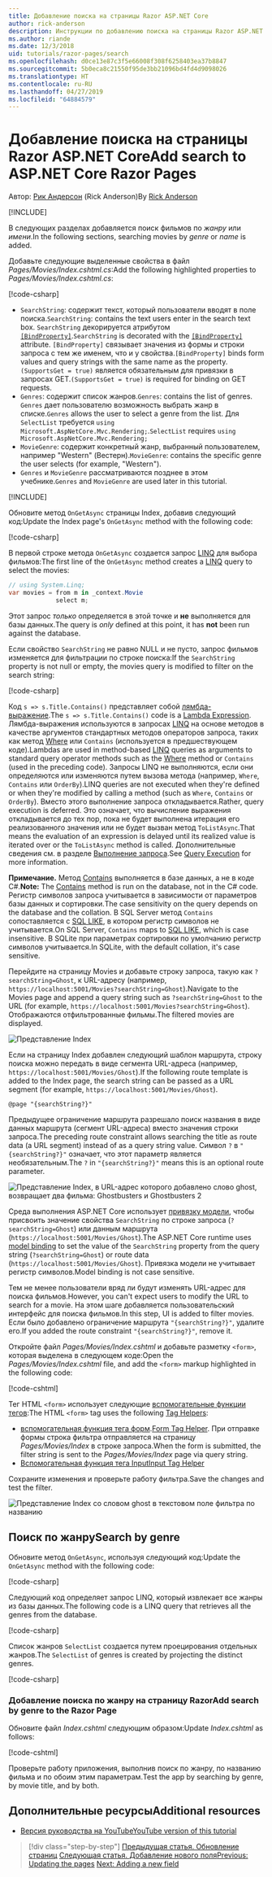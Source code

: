 ```yaml
---
title: Добавление поиска на страницы Razor ASP.NET Core
author: rick-anderson
description: Инструкции по добавлению поиска на страницы Razor ASP.NET Core
ms.author: riande
ms.date: 12/3/2018
uid: tutorials/razor-pages/search
ms.openlocfilehash: d0ce13e87c3f5e66008f308f6258403ea37b8847
ms.sourcegitcommit: 5b0eca8c21550f95de3bb21096bd4fd4d9098026
ms.translationtype: HT
ms.contentlocale: ru-RU
ms.lasthandoff: 04/27/2019
ms.locfileid: "64884579"
---
```

# <a name="add-search-to-aspnet-core-razor-pages"></a><span data-ttu-id="a74ee-103">Добавление поиска на страницы Razor ASP.NET Core</span><span class="sxs-lookup"><span data-stu-id="a74ee-103">Add search to ASP.NET Core Razor Pages</span></span>

<span data-ttu-id="a74ee-104">Автор: [Рик Андерсон](https://twitter.com/RickAndMSFT) (Rick Anderson)</span><span class="sxs-lookup"><span data-stu-id="a74ee-104">By [Rick Anderson](https://twitter.com/RickAndMSFT)</span></span>

[!INCLUDE[](~/includes/rp/download.md)]

<span data-ttu-id="a74ee-105">В следующих разделах добавляется поиск фильмов по *жанру* или *имени*.</span><span class="sxs-lookup"><span data-stu-id="a74ee-105">In the following sections, searching movies by *genre* or *name* is added.</span></span>

<span data-ttu-id="a74ee-106">Добавьте следующие выделенные свойства в файл *Pages/Movies/Index.cshtml.cs*:</span><span class="sxs-lookup"><span data-stu-id="a74ee-106">Add the following highlighted properties to *Pages/Movies/Index.cshtml.cs*:</span></span>

[!code-csharp[](razor-pages-start/sample/RazorPagesMovie22/Pages/Movies/Index.cshtml.cs?name=snippet_newProps&highlight=11-999)]

* <span data-ttu-id="a74ee-107">`SearchString`: содержит текст, который пользователи вводят в поле поиска.</span><span class="sxs-lookup"><span data-stu-id="a74ee-107">`SearchString`: contains the text users enter in the search text box.</span></span> <span data-ttu-id="a74ee-108">`SearchString` декорируется атрибутом [`[BindProperty]`](/dotnet/api/microsoft.aspnetcore.mvc.bindpropertyattribute).</span><span class="sxs-lookup"><span data-stu-id="a74ee-108">`SearchString` is decorated with the [`[BindProperty]`](/dotnet/api/microsoft.aspnetcore.mvc.bindpropertyattribute) attribute.</span></span> <span data-ttu-id="a74ee-109">`[BindProperty]` связывает значения из формы и строки запроса с тем же именем, что и у свойства.</span><span class="sxs-lookup"><span data-stu-id="a74ee-109">`[BindProperty]` binds form values and query strings with the same name as the property.</span></span> <span data-ttu-id="a74ee-110">`(SupportsGet = true)` является обязательным для привязки в запросах GET.</span><span class="sxs-lookup"><span data-stu-id="a74ee-110">`(SupportsGet = true)` is required for binding on GET requests.</span></span>
* <span data-ttu-id="a74ee-111">`Genres`: содержит список жанров.</span><span class="sxs-lookup"><span data-stu-id="a74ee-111">`Genres`: contains the list of genres.</span></span> <span data-ttu-id="a74ee-112">`Genres` дает пользователю возможность выбрать жанр в списке.</span><span class="sxs-lookup"><span data-stu-id="a74ee-112">`Genres` allows the user to select a genre from the list.</span></span> <span data-ttu-id="a74ee-113">Для `SelectList` требуется `using Microsoft.AspNetCore.Mvc.Rendering;`.</span><span class="sxs-lookup"><span data-stu-id="a74ee-113">`SelectList` requires `using Microsoft.AspNetCore.Mvc.Rendering;`</span></span>
* <span data-ttu-id="a74ee-114">`MovieGenre`: содержит конкретный жанр, выбранный пользователем, например "Western" (Вестерн).</span><span class="sxs-lookup"><span data-stu-id="a74ee-114">`MovieGenre`: contains the specific genre the user selects (for example, "Western").</span></span>
* <span data-ttu-id="a74ee-115">`Genres` и `MovieGenre` рассматриваются позднее в этом учебнике.</span><span class="sxs-lookup"><span data-stu-id="a74ee-115">`Genres` and `MovieGenre` are used later in this tutorial.</span></span>

[!INCLUDE[](~/includes/bind-get.md)]

<span data-ttu-id="a74ee-116">Обновите метод `OnGetAsync` страницы Index, добавив следующий код:</span><span class="sxs-lookup"><span data-stu-id="a74ee-116">Update the Index page's `OnGetAsync` method with the following code:</span></span>

[!code-csharp[](razor-pages-start/sample/RazorPagesMovie22/Pages/Movies/Index.cshtml.cs?name=snippet_1stSearch)]

<span data-ttu-id="a74ee-117">В первой строке метода `OnGetAsync` создается запрос [LINQ](/dotnet/csharp/programming-guide/concepts/linq/) для выбора фильмов:</span><span class="sxs-lookup"><span data-stu-id="a74ee-117">The first line of the `OnGetAsync` method creates a [LINQ](/dotnet/csharp/programming-guide/concepts/linq/) query to select the movies:</span></span>

```csharp
// using System.Linq;
var movies = from m in _context.Movie
             select m;
```

<span data-ttu-id="a74ee-118">Этот запрос *только* определяется в этой точке и **не** выполняется для базы данных.</span><span class="sxs-lookup"><span data-stu-id="a74ee-118">The query is *only* defined at this point, it has **not** been run against the database.</span></span>

<span data-ttu-id="a74ee-119">Если свойство `SearchString` не равно NULL и не пусто, запрос фильмов изменяется для фильтрации по строке поиска:</span><span class="sxs-lookup"><span data-stu-id="a74ee-119">If the `SearchString` property is not null or empty, the movies query is modified to filter on the search string:</span></span>

[!code-csharp[](razor-pages-start/sample/RazorPagesMovie22/Pages/Movies/Index.cshtml.cs?name=snippet_SearchNull)]

<span data-ttu-id="a74ee-120">Код `s => s.Title.Contains()` представляет собой [лямбда-выражение](/dotnet/csharp/programming-guide/statements-expressions-operators/lambda-expressions).</span><span class="sxs-lookup"><span data-stu-id="a74ee-120">The `s => s.Title.Contains()` code is a [Lambda Expression](/dotnet/csharp/programming-guide/statements-expressions-operators/lambda-expressions).</span></span> <span data-ttu-id="a74ee-121">Лямбда-выражения используются в запросах [LINQ](/dotnet/csharp/programming-guide/concepts/linq/) на основе методов в качестве аргументов стандартных методов операторов запроса, таких как метод [Where](/dotnet/csharp/programming-guide/concepts/linq/query-syntax-and-method-syntax-in-linq) или `Contains` (используется в предшествующем коде).</span><span class="sxs-lookup"><span data-stu-id="a74ee-121">Lambdas are used in method-based [LINQ](/dotnet/csharp/programming-guide/concepts/linq/) queries as arguments to standard query operator methods such as the [Where](/dotnet/csharp/programming-guide/concepts/linq/query-syntax-and-method-syntax-in-linq) method or `Contains` (used in the preceding code).</span></span> <span data-ttu-id="a74ee-122">Запросы LINQ не выполняются, если они определяются или изменяются путем вызова метода (например, `Where`, `Contains` или `OrderBy`).</span><span class="sxs-lookup"><span data-stu-id="a74ee-122">LINQ queries are not executed when they're defined or when they're modified by calling a method (such as `Where`, `Contains`  or `OrderBy`).</span></span> <span data-ttu-id="a74ee-123">Вместо этого выполнение запроса откладывается.</span><span class="sxs-lookup"><span data-stu-id="a74ee-123">Rather, query execution is deferred.</span></span> <span data-ttu-id="a74ee-124">Это означает, что вычисление выражения откладывается до тех пор, пока не будет выполнена итерация его реализованного значения или не будет вызван метод `ToListAsync`.</span><span class="sxs-lookup"><span data-stu-id="a74ee-124">That means the evaluation of an expression is delayed until its realized value is iterated over or the `ToListAsync` method is called.</span></span> <span data-ttu-id="a74ee-125">Дополнительные сведения см. в разделе [Выполнение запроса](/dotnet/framework/data/adonet/ef/language-reference/query-execution).</span><span class="sxs-lookup"><span data-stu-id="a74ee-125">See [Query Execution](/dotnet/framework/data/adonet/ef/language-reference/query-execution) for more information.</span></span>

<span data-ttu-id="a74ee-126">**Примечание.** Метод [Contains](/dotnet/api/system.data.objects.dataclasses.entitycollection-1.contains) выполняется в базе данных, а не в коде C#.</span><span class="sxs-lookup"><span data-stu-id="a74ee-126">**Note:** The [Contains](/dotnet/api/system.data.objects.dataclasses.entitycollection-1.contains) method is run on the database, not in the C# code.</span></span> <span data-ttu-id="a74ee-127">Регистр символов запроса учитывается в зависимости от параметров базы данных и сортировки.</span><span class="sxs-lookup"><span data-stu-id="a74ee-127">The case sensitivity on the query depends on the database and the collation.</span></span> <span data-ttu-id="a74ee-128">В SQL Server метод `Contains` сопоставляется с [SQL LIKE](/sql/t-sql/language-elements/like-transact-sql), в котором регистр символов не учитывается.</span><span class="sxs-lookup"><span data-stu-id="a74ee-128">On SQL Server, `Contains` maps to [SQL LIKE](/sql/t-sql/language-elements/like-transact-sql), which is case insensitive.</span></span> <span data-ttu-id="a74ee-129">В SQLite при параметрах сортировки по умолчанию регистр символов учитывается.</span><span class="sxs-lookup"><span data-stu-id="a74ee-129">In SQLite, with the default collation, it's case sensitive.</span></span>

<span data-ttu-id="a74ee-130">Перейдите на страницу Movies и добавьте строку запроса, такую как `?searchString=Ghost`, к URL-адресу (например, `https://localhost:5001/Movies?searchString=Ghost`).</span><span class="sxs-lookup"><span data-stu-id="a74ee-130">Navigate to the Movies page and append a query string such as `?searchString=Ghost` to the URL (for example, `https://localhost:5001/Movies?searchString=Ghost`).</span></span> <span data-ttu-id="a74ee-131">Отображаются отфильтрованные фильмы.</span><span class="sxs-lookup"><span data-stu-id="a74ee-131">The filtered movies are displayed.</span></span>

![Представление Index](search/_static/ghost.png)

<span data-ttu-id="a74ee-133">Если на страницу Index добавлен следующий шаблон маршрута, строку поиска можно передать в виде сегмента URL-адреса (например, `https://localhost:5001/Movies/Ghost`).</span><span class="sxs-lookup"><span data-stu-id="a74ee-133">If the following route template is added to the Index page, the search string can be passed as a URL segment (for example, `https://localhost:5001/Movies/Ghost`).</span></span>

```cshtml
@page "{searchString?}"
```

<span data-ttu-id="a74ee-134">Предыдущее ограничение маршрута разрешало поиск названия в виде данных маршрута (сегмент URL-адреса) вместо значения строки запроса.</span><span class="sxs-lookup"><span data-stu-id="a74ee-134">The preceding route constraint allows searching the title as route data (a URL segment) instead of as a query string value.</span></span>  <span data-ttu-id="a74ee-135">Символ `?` в `"{searchString?}"` означает, что этот параметр является необязательным.</span><span class="sxs-lookup"><span data-stu-id="a74ee-135">The `?` in `"{searchString?}"` means this is an optional route parameter.</span></span>

![Представление Index, в URL-адрес которого добавлено слово ghost, возвращает два фильма: Ghostbusters и Ghostbusters 2](search/_static/g2.png)

<span data-ttu-id="a74ee-137">Среда выполнения ASP.NET Core использует [привязку модели](xref:mvc/models/model-binding), чтобы присвоить значение свойства `SearchString` по строке запроса (`?searchString=Ghost`) или данным маршрута (`https://localhost:5001/Movies/Ghost`).</span><span class="sxs-lookup"><span data-stu-id="a74ee-137">The ASP.NET Core runtime uses [model binding](xref:mvc/models/model-binding) to set the value of the `SearchString` property from the query string (`?searchString=Ghost`) or route data (`https://localhost:5001/Movies/Ghost`).</span></span> <span data-ttu-id="a74ee-138">Привязка модели не учитывает регистр символов.</span><span class="sxs-lookup"><span data-stu-id="a74ee-138">Model binding is not case sensitive.</span></span>

<span data-ttu-id="a74ee-139">Тем не менее пользователи вряд ли будут изменять URL-адрес для поиска фильмов.</span><span class="sxs-lookup"><span data-stu-id="a74ee-139">However, you can't expect users to modify the URL to search for a movie.</span></span> <span data-ttu-id="a74ee-140">На этом шаге добавляется пользовательский интерфейс для поиска фильмов.</span><span class="sxs-lookup"><span data-stu-id="a74ee-140">In this step, UI is added to filter movies.</span></span> <span data-ttu-id="a74ee-141">Если было добавлено ограничение маршрута `"{searchString?}"`, удалите его.</span><span class="sxs-lookup"><span data-stu-id="a74ee-141">If you added the route constraint `"{searchString?}"`, remove it.</span></span>

<span data-ttu-id="a74ee-142">Откройте файл *Pages/Movies/Index.cshtml* и добавьте разметку `<form>`, которая выделена в следующем коде:</span><span class="sxs-lookup"><span data-stu-id="a74ee-142">Open the *Pages/Movies/Index.cshtml* file, and add the `<form>` markup highlighted in the following code:</span></span>

[!code-cshtml[](razor-pages-start/sample/RazorPagesMovie22/Pages/Movies/Index2.cshtml?highlight=14-19&range=1-22)]

<span data-ttu-id="a74ee-143">Тег HTML `<form>` использует следующие [вспомогательные функции тегов](xref:mvc/views/tag-helpers/intro):</span><span class="sxs-lookup"><span data-stu-id="a74ee-143">The HTML `<form>` tag uses the following [Tag Helpers](xref:mvc/views/tag-helpers/intro):</span></span>

* <span data-ttu-id="a74ee-144">[вспомогательная функция тега форм](xref:mvc/views/working-with-forms#the-form-tag-helper).</span><span class="sxs-lookup"><span data-stu-id="a74ee-144">[Form Tag Helper](xref:mvc/views/working-with-forms#the-form-tag-helper).</span></span> <span data-ttu-id="a74ee-145">При отправке формы строка фильтра отправляется на страницу *Pages/Movies/Index* в строке запроса.</span><span class="sxs-lookup"><span data-stu-id="a74ee-145">When the form is submitted, the filter string is sent to the *Pages/Movies/Index* page via query string.</span></span>
* [<span data-ttu-id="a74ee-146">Вспомогательная функция тега Input</span><span class="sxs-lookup"><span data-stu-id="a74ee-146">Input Tag Helper</span></span>](xref:mvc/views/working-with-forms#the-input-tag-helper)

<span data-ttu-id="a74ee-147">Сохраните изменения и проверьте работу фильтра.</span><span class="sxs-lookup"><span data-stu-id="a74ee-147">Save the changes and test the filter.</span></span>

![Представление Index со словом ghost в текстовом поле фильтра по названию](search/_static/filter.png)

## <a name="search-by-genre"></a><span data-ttu-id="a74ee-149">Поиск по жанру</span><span class="sxs-lookup"><span data-stu-id="a74ee-149">Search by genre</span></span>

<span data-ttu-id="a74ee-150">Обновите метод `OnGetAsync`, используя следующий код:</span><span class="sxs-lookup"><span data-stu-id="a74ee-150">Update the `OnGetAsync` method with the following code:</span></span>

[!code-csharp[](razor-pages-start/sample/RazorPagesMovie22/Pages/Movies/Index.cshtml.cs?name=snippet_SearchGenre)]

<span data-ttu-id="a74ee-151">Следующий код определяет запрос LINQ, который извлекает все жанры из базы данных.</span><span class="sxs-lookup"><span data-stu-id="a74ee-151">The following code is a LINQ query that retrieves all the genres from the database.</span></span>

[!code-csharp[](razor-pages-start/sample/RazorPagesMovie22/Pages/Movies/Index.cshtml.cs?name=snippet_LINQ)]

<span data-ttu-id="a74ee-152">Список жанров `SelectList` создается путем проецирования отдельных жанров.</span><span class="sxs-lookup"><span data-stu-id="a74ee-152">The `SelectList` of genres is created by projecting the distinct genres.</span></span>

[!code-csharp[](razor-pages-start/sample/RazorPagesMovie22/Pages/Movies/Index.cshtml.cs?name=snippet_SelectList)]

### <a name="add-search-by-genre-to-the-razor-page"></a><span data-ttu-id="a74ee-153">Добавление поиска по жанру на страницу Razor</span><span class="sxs-lookup"><span data-stu-id="a74ee-153">Add search by genre to the Razor Page</span></span>

<span data-ttu-id="a74ee-154">Обновите файл *Index.cshtml* следующим образом:</span><span class="sxs-lookup"><span data-stu-id="a74ee-154">Update *Index.cshtml* as follows:</span></span>

[!code-cshtml[](razor-pages-start/sample/RazorPagesMovie22/Pages/Movies/IndexFormGenreNoRating.cshtml?highlight=16-18&range=1-26)]

<span data-ttu-id="a74ee-155">Проверьте работу приложения, выполнив поиск по жанру, по названию фильма и по обоим этим параметрам.</span><span class="sxs-lookup"><span data-stu-id="a74ee-155">Test the app by searching by genre, by movie title, and by both.</span></span>

## <a name="additional-resources"></a><span data-ttu-id="a74ee-156">Дополнительные ресурсы</span><span class="sxs-lookup"><span data-stu-id="a74ee-156">Additional resources</span></span>

* [<span data-ttu-id="a74ee-157">Версия руководства на YouTube</span><span class="sxs-lookup"><span data-stu-id="a74ee-157">YouTube version of this tutorial</span></span>](https://youtu.be/4B6pHtdyo08)

> [!div class="step-by-step"]
> <span data-ttu-id="a74ee-158">[Предыдущая статья. Обновление страниц](xref:tutorials/razor-pages/da1)
> [Следующая статья. Добавление нового поля](xref:tutorials/razor-pages/new-field)</span><span class="sxs-lookup"><span data-stu-id="a74ee-158">[Previous: Updating the pages](xref:tutorials/razor-pages/da1)
[Next: Adding a new field](xref:tutorials/razor-pages/new-field)</span></span>
